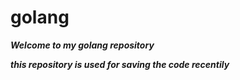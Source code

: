 # golang

***Welcome to my golang repository***

___this repository is used for saving the code recentily___
